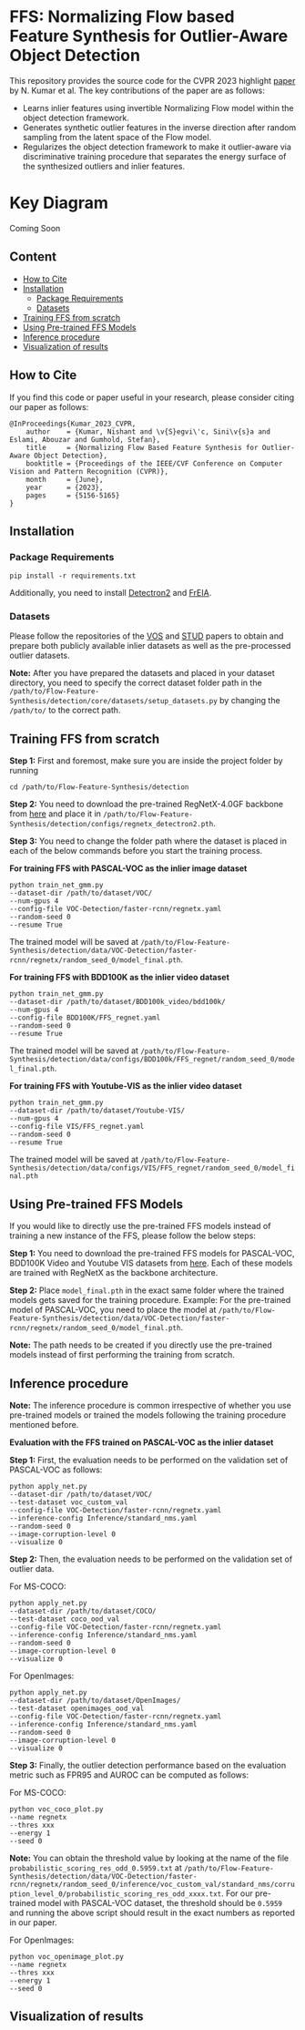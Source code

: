 # FFS: Normalizing Flow based Feature Synthesis for Outlier-Aware Object Detection
This repository provides the source code for the CVPR 2023 highlight [paper](https://arxiv.org/abs/2302.07106) by N. Kumar et al. The key contributions of the paper are as follows:
* Learns inlier features using invertible Normalizing Flow model within the object detection framework. 
* Generates synthetic outlier features in the inverse direction after random sampling from the latent space of the Flow model. 
* Regularizes the object detection framework to make it outlier-aware via discriminative training procedure that separates the energy surface of the synthesized outliers and inlier features. 

# Key Diagram
Coming Soon

## Content
* [How to Cite](#citation)
* [Installation](#Installation)
  * [Package Requirements](#package-requirements)
  * [Datasets](#Datasets)
* [Training FFS from scratch](#training)
* [Using Pre-trained FFS Models](#pretrained-models)
* [Inference procedure](#inference)
* [Visualization of results](#visualization)

## How to Cite
If you find this code or paper useful in your research, please consider citing our paper as follows:
```
@InProceedings{Kumar_2023_CVPR,
    author    = {Kumar, Nishant and \v{S}egvi\'c, Sini\v{s}a and Eslami, Abouzar and Gumhold, Stefan},
    title     = {Normalizing Flow Based Feature Synthesis for Outlier-Aware Object Detection},
    booktitle = {Proceedings of the IEEE/CVF Conference on Computer Vision and Pattern Recognition (CVPR)},
    month     = {June},
    year      = {2023},
    pages     = {5156-5165}
}
```

## Installation

### Package Requirements
```
pip install -r requirements.txt
```
Additionally, you need to install [Detectron2](https://detectron2.readthedocs.io/en/latest/tutorials/install.html) and [FrEIA](https://github.com/vislearn/FrEIA).

### Datasets
Please follow the repositories of the [VOS](https://github.com/deeplearning-wisc/vos) and [STUD](https://github.com/deeplearning-wisc/stud) papers to obtain and prepare both publicly available inlier datasets as well as the pre-processed outlier datasets.

**Note:** After you have prepared the datasets and placed in your dataset directory, you need to specify the correct dataset folder path in the ```/path/to/Flow-Feature-Synthesis/detection/core/datasets/setup_datasets.py``` by changing the ```/path/to/``` to the correct path. 


## Training FFS from scratch
**Step 1:** First and foremost, make sure you are inside the project folder by running
```
cd /path/to/Flow-Feature-Synthesis/detection 
```
**Step 2:** You need to download the pre-trained RegNetX-4.0GF backbone from [here](https://drive.google.com/file/d/1WyE_OIpzV_0E_Y3KF4UVxIZJTSqB7cPO/view?usp=sharing) and place it in ```/path/to/Flow-Feature-Synthesis/detection/configs/regnetx_detectron2.pth```.


**Step 3:** You need to change the folder path where the dataset is placed in each of the below commands before you start the training process. 

**For training FFS with PASCAL-VOC as the inlier image dataset**
```
python train_net_gmm.py  
--dataset-dir /path/to/dataset/VOC/  
--num-gpus 4 
--config-file VOC-Detection/faster-rcnn/regnetx.yaml  
--random-seed 0 
--resume True  
```
The trained model will be saved at ```/path/to/Flow-Feature-Synthesis/detection/data/VOC-Detection/faster-rcnn/regnetx/random_seed_0/model_final.pth```.

**For training FFS with BDD100K as the inlier video dataset**
```
python train_net_gmm.py  
--dataset-dir /path/to/dataset/BDD100k_video/bdd100k/  
--num-gpus 4 
--config-file BDD100K/FFS_regnet.yaml  
--random-seed 0 
--resume True  
```
The trained model will be saved at ```/path/to/Flow-Feature-Synthesis/detection/data/configs/BDD100k/FFS_regnet/random_seed_0/model_final.pth```.

**For training FFS with Youtube-VIS as the inlier video dataset**
```
python train_net_gmm.py  
--dataset-dir /path/to/dataset/Youtube-VIS/  
--num-gpus 4 
--config-file VIS/FFS_regnet.yaml  
--random-seed 0 
--resume True  
``` 
The trained model will be saved at ```/path/to/Flow-Feature-Synthesis/detection/data/configs/VIS/FFS_regnet/random_seed_0/model_final.pth```


## Using Pre-trained FFS Models
If you would like to directly use the pre-trained FFS models instead of training a new instance of the FFS, please follow the below steps:

**Step 1:** You need to download the pre-trained FFS models for PASCAL-VOC, BDD100K Video and Youtube VIS datasets from [here](https://drive.google.com/drive/folders/1QGUn75onqWh6GUrmiPTCGP9o94PMHMeL?usp=share_link). Each of these models are trained with RegNetX as the backbone architecture. 

**Step 2:** Place ```model_final.pth``` in the exact same folder where the trained models gets saved for the training procedure. Example: For the pre-trained model of PASCAL-VOC, you need to place the model at ```/path/to/Flow-Feature-Synthesis/detection/data/VOC-Detection/faster-rcnn/regnetx/random_seed_0/model_final.pth```. 

**Note:** The path needs to be created if you directly use the pre-trained models instead of first performing the training from scratch. 

## Inference procedure
**Note:**  The inference procedure is common irrespective of whether you use pre-trained models or trained the models following the training procedure mentioned before. 

**Evaluation with the FFS trained on PASCAL-VOC as the inlier dataset**

**Step 1:** First, the evaluation needs to be performed on the validation set of PASCAL-VOC as follows:

```
python apply_net.py  
--dataset-dir /path/to/dataset/VOC/
--test-dataset voc_custom_val 
--config-file VOC-Detection/faster-rcnn/regnetx.yaml 
--inference-config Inference/standard_nms.yaml 
--random-seed 0 
--image-corruption-level 0 
--visualize 0
```

**Step 2:** Then, the evaluation needs to be performed on the validation set of outlier data. 

For MS-COCO:
```
python apply_net.py  
--dataset-dir /path/to/dataset/COCO/ 
--test-dataset coco_ood_val 
--config-file VOC-Detection/faster-rcnn/regnetx.yaml  
--inference-config Inference/standard_nms.yaml 
--random-seed 0 
--image-corruption-level 0 
--visualize 0
```

For OpenImages:
```
python apply_net.py  
--dataset-dir /path/to/dataset/OpenImages/  
--test-dataset openimages_ood_val 
--config-file VOC-Detection/faster-rcnn/regnetx.yaml  
--inference-config Inference/standard_nms.yaml 
--random-seed 0 
--image-corruption-level 0 
--visualize 0
```

**Step 3:** Finally, the outlier detection performance based on the evaluation metric such as FPR95 and AUROC can be computed as follows:

For MS-COCO:
```
python voc_coco_plot.py
--name regnetx 
--thres xxx 
--energy 1 
--seed 0
```

**Note:** You can obtain the threshold value by looking at the name of the file ```probabilistic_scoring_res_odd_0.5959.txt``` at ```/path/to/Flow-Feature-Synthesis/detection/data/VOC-Detection/faster-rcnn/regnetx/random_seed_0/inference/voc_custom_val/standard_nms/corruption_level_0/probabilistic_scoring_res_odd_xxxx.txt```.
For our pre-trained model with PASCAL-VOC dataset, the threshold should be ```0.5959``` and running the above script should result in the exact numbers as reported in our paper. 
 

For OpenImages:
```
python voc_openimage_plot.py
--name regnetx 
--thres xxx 
--energy 1 
--seed 0
```



## Visualization of results


